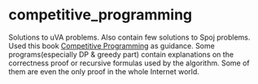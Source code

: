# competitive_programming
Solutions to uVA problems. Also contain few solutions to Spoj problems.
Used this book [Competitive Programming](http://cpbook.net) as guidance.
Some programs(especially DP & greedy part) contain explanations on the correctness proof or recursive formulas used by the algorithm. Some of them are even the only proof in the whole Internet world.
